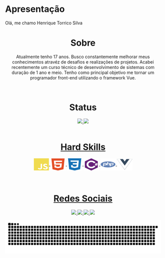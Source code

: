 <div>
  <h1>Apresentação</h1>
  <p>Olá, me chamo Henrique Torrico Silva<p>
</div>

<div align="center">
  <h1>Sobre</h1>
  <p>Atualmente tenho 17 anos. Busco constantemente melhorar meus conhecimentos atravéz de desafios e realizações de projetos. Acabei recentemente um curso técnico de desenvolvimento de sistemas com duração de 1 ano e meio. Tenho como principal objetivo me tornar um programador front-end utilizando o framework Vue.</p><br>
</div>

<div align="center">
  <h1>Status</h1>
  <a href="https://beacons.ai/HenriqueTorrico">
   <img height="180em" src="https://github-readme-stats.vercel.app/api?username=HenriqueTorrico&show_icons=true&theme=radical&include_all_commits=true&count_private=true" />
   <img height="180em" src="https://github-readme-stats.vercel.app/api/top-langs/?username=HenriqueTorrico&layout=compact&langs_count=16&theme=radical" />
</div>
  
<div align="center"><br>
  <h1>Hard Skills</h1>
  <img align="center" alt="Torrico-Js" height="40" width="50" src="https://raw.githubusercontent.com/devicons/devicon/master/icons/javascript/javascript-plain.svg" />
  <img align="center" alt="Torrico-Js" height="40" width="50" src="https://raw.githubusercontent.com/devicons/devicon/master/icons/html5/html5-plain.svg" />
  <img align="center" alt="Torrico-Js" height="40" width="50" src="https://raw.githubusercontent.com/devicons/devicon/master/icons/css3/css3-plain.svg" />
  <img align="center" alt="Torrico-Js" height="40" width="50" src="https://raw.githubusercontent.com/devicons/devicon/master/icons/csharp/csharp-plain.svg" />
  <img align="center" alt="Torrico-Js" height="40" width="50" src="https://raw.githubusercontent.com/devicons/devicon/master/icons/php/php-plain.svg" />
  <img align="center" alt="Torrico-Js" height="40" width="50" src="https://raw.githubusercontent.com/devicons/devicon/master/icons/vuejs/vuejs-plain.svg" />
</div>
  
<br>
 
<div style="display: inline_block" align="center"><br>
  <h1>Redes Sociais</h1>
  <a href="https://www.linkedin.com/in/henriquetorrico" target="_blank">
    <img src="https://img.shields.io/badge/-Linkedin-rgba(43, 43, 43, 1)?style=for-the-badge&logo=linkedin&logoColor=rgba(167, 104, 232, 1)" target="_blank">
  </a>
  
  <a href="https://www.instagram.com/henriquetorrico" target="_blank">
    <img src="https://img.shields.io/badge/-Instagram Pessoal-rgba(43, 43, 43, 1)?style=for-the-badge&logo=instagram&logoColor=rgba(167, 104, 232, 1)" target="_blank">
  </a>
    
  <a href="mailto:henriquetorrico12@gmail.com">
    <img src="https://img.shields.io/badge/-Gmail-rgba(43, 43, 43, 1)?style=for-the-badge&logo=gmail&logoColor=rgba(167, 104, 232, 1)" target="_blank">
  </a>
  
  <a href="https://www.facebook.com/henrique.torrico/">
    <img src="https://img.shields.io/badge/-Facebook-rgba(43, 43, 43, 1)?style=for-the-badge&logo=facebook&logoColor=rgba(167, 104, 232, 1)" target="_blank">
  </a>
</div>

![Snake animation](https://github.com/HenriqueTorrico/HenriqueTorrico/blob/output/github-contribution-grid-snake.svg)
